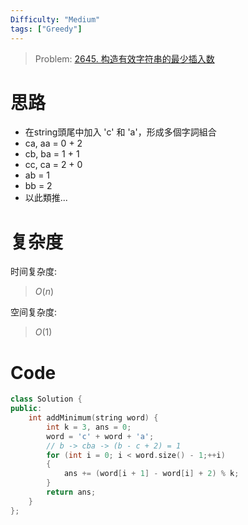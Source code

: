 ```yaml
---
Difficulty: "Medium"
tags: ["Greedy"]
---
```


> Problem: [2645. 构造有效字符串的最少插入数](https://leetcode.cn/problems/minimum-additions-to-make-valid-string/description/)

# 思路

- 在string頭尾中加入 'c' 和 'a'，形成多個字詞組合
- ca, aa = 0 + 2 
- cb, ba = 1 + 1
- cc, ca = 2 + 0
- ab = 1
- bb = 2
- 以此類推...

# 复杂度

时间复杂度:
> $O(n)$

空间复杂度:
> $O(1)$

# Code
```C++ []
class Solution {
public:
    int addMinimum(string word) {
        int k = 3, ans = 0;
        word = 'c' + word + 'a';
        // b -> cba -> (b - c + 2) = 1
        for (int i = 0; i < word.size() - 1;++i)
        {
            ans += (word[i + 1] - word[i] + 2) % k;
        }
        return ans;
    }
};
```
  
